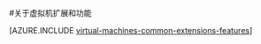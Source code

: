 <properties
 pageTitle="虚拟机扩展和功能 | Azure"
 description="了解可为 Azure 虚拟机提供哪些扩展，这些虚拟机扩展按它们提供或改进的功能进行分组。"
 services="virtual-machines-linux"
 documentationCenter=""
 authors="squillace"
 manager="timlt"
 editor=""
 tags="azure-service-management,azure-resource-manager"/>

<tags
 ms.service="virtual-machines-linux"
 ms.devlang="na"
 ms.topic="article"
 ms.tgt_pltfrm="vm-linux"
 ms.workload="infrastructure-services"
 ms.date="09/22/2016"
 wacn.date="10/25/2016"
 ms.author="nepeters"/>

#关于虚拟机扩展和功能

[AZURE.INCLUDE [virtual-machines-common-extensions-features](../../includes/virtual-machines-common-extensions-features.md)]

<!---HONumber=Mooncake_0118_2016-->